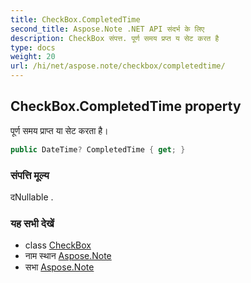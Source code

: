 ```yaml
---
title: CheckBox.CompletedTime
second_title: Aspose.Note .NET API संदर्भ के लिए
description: CheckBox संपत्त. पूर्ण समय प्रप्त य सेट करत है
type: docs
weight: 20
url: /hi/net/aspose.note/checkbox/completedtime/
---
```

## CheckBox.CompletedTime property

पूर्ण समय प्राप्त या सेट करता है।

```csharp
public DateTime? CompletedTime { get; }
```

### संपत्ति मूल्य

दNullable .

### यह सभी देखें

* class [CheckBox](../)
* नाम स्थान [Aspose.Note](../../checkbox/)
* सभा [Aspose.Note](../../../)


